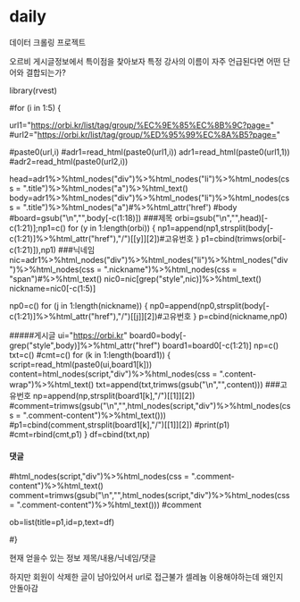 # daily
데이터 크롤링 프로젝트

오르비 게시글정보에서 특이점을 찾아보자
특정 강사의 이름이 자주 언급된다면 어떤 단어와 결합되는가?


library(rvest)

#for (i in 1:5) {
  
  
  url1="https://orbi.kr/list/tag/group/%EC%9E%85%EC%8B%9C?page="
  #url2="https://orbi.kr/list/tag/group/%ED%95%99%EC%8A%B5?page="
  
  #paste0(url,i)
  #adr1=read_html(paste0(url1,i))
  adr1=read_html(paste0(url1,1))
  #adr2=read_html(paste0(url2,i))
  
  head=adr1%>%html_nodes("div")%>%html_nodes("li")%>%html_nodes(css = ".title")%>%html_nodes("a")%>%html_text()
  body=adr1%>%html_nodes("div")%>%html_nodes("li")%>%html_nodes(css = ".title")%>%html_nodes("a")#%>%html_attr('href')
  #body
  #board=gsub("\n","",body[-c(1:18)])
  ###제목
  orbi=gsub("\n","",head)[-c(1:21)];np1=c()
  for (y in 1:length(orbi)) {
    np1=append(np1,strsplit(body[-c(1:21)]%>%html_attr("href"),"/")[[y]][2])#고유번호
  }
  p1=cbind(trimws(orbi[-c(1:21)]),np1)
  ###닉네임
  nic=adr1%>%html_nodes("div")%>%html_nodes("li")%>%html_nodes("div")%>%html_nodes(css = ".nickname")%>%html_nodes(css = "span")#%>%html_text()
  nic0=nic[grep("style",nic)]%>%html_text()
  nickname=nic0[-c(1:5)]
  
  np0=c()
  for (j in 1:length(nickname)) {
    np0=append(np0,strsplit(body[-c(1:21)]%>%html_attr("href"),"/")[[j]][2])#고유번호
    }
  p=cbind(nickname,np0)
  
  #####게시글
  ui="https://orbi.kr"
  board0=body[-grep("style",body)]%>%html_attr("href")
  board1=board0[-c(1:21)]
   np=c()
  txt=c()
  #cmt=c()
  for (k in 1:length(board1)) {
    script=read_html(paste0(ui,board1[k]))
    content=html_nodes(script,"div")%>%html_nodes(css = ".content-wrap")%>%html_text()
    txt=append(txt,trimws(gsub("\n","",content)))
    ###고유번호
    np=append(np,strsplit(board1[k],"/")[[1]][2])
    #comment=trimws(gsub("\n","",html_nodes(script,"div")%>%html_nodes(css = ".comment-content")%>%html_text()))
    #p1=cbind(comment,strsplit(board1[k],"/")[[1]][2])
    #print(p1)
    #cmt=rbind(cmt,p1)
  }
  df=cbind(txt,np)
  
  #### 댓글
  #html_nodes(script,"div")%>%html_nodes(css = ".comment-content")%>%html_text()
  comment=trimws(gsub("\n","",html_nodes(script,"div")%>%html_nodes(css = ".comment-content")%>%html_text()))
  #comment
  
  ob=list(title=p1,id=p,text=df)
  
#}

현재 얻을수 있는 정보
제목/내용/닉네임/댓글

하지만 회원이 삭제한 글이 남아있어서 url로 접근불가
셀레늄 이용해야하는데 왜인지 안돌아감 



